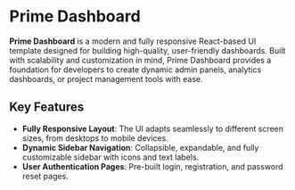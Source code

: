 # Prime Dashboard

**Prime Dashboard** is a modern and fully responsive React-based UI template designed for building high-quality, user-friendly dashboards. Built with scalability and customization in mind, Prime Dashboard provides a foundation for developers to create dynamic admin panels, analytics dashboards, or project management tools with ease.

## Key Features

- **Fully Responsive Layout**: The UI adapts seamlessly to different screen sizes, from desktops to mobile devices.
- **Dynamic Sidebar Navigation**: Collapsible, expandable, and fully customizable sidebar with icons and text labels.
- **User Authentication Pages**: Pre-built login, registration, and password reset pages.
